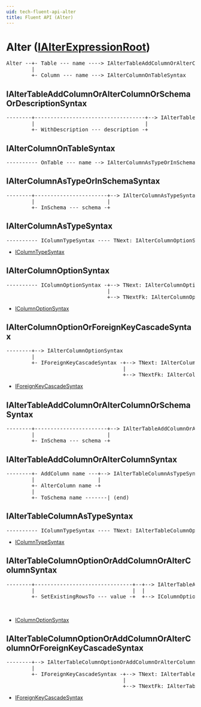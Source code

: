 ```yaml
---
uid: tech-fluent-api-alter
title: Fluent API (Alter)
---
```


# Alter ([IAlterExpressionRoot](xref:FluentMigrator.Builders.Alter.IAlterExpressionRoot))

<pre>
Alter --+- Table --- name ----> IAlterTableAddColumnOrAlterColumnOrSchemaOrDescriptionSyntax
        |
        +- Column --- name ---> IAlterColumnOnTableSyntax
</pre>

## IAlterTableAddColumnOrAlterColumnOrSchemaOrDescriptionSyntax

<pre>
--------+-----------------------------------+--> IAlterTableAddColumnOrAlterColumnOrSchemaSyntax
        |                                   |
        +- WithDescription --- description -+
</pre>

## IAlterColumnOnTableSyntax

<pre>
---------- OnTable --- name --> IAlterColumnAsTypeOrInSchemaSyntax
</pre>

## IAlterColumnAsTypeOrInSchemaSyntax

<pre>
--------+-----------------------+--> IAlterColumnAsTypeSyntax
        |                       |
        +- InSchema --- schema -+
</pre>

## IAlterColumnAsTypeSyntax

<pre>
---------- IColumnTypeSyntax ---- TNext: IAlterColumnOptionSyntax ---
</pre>

- [IColumnTypeSyntax](xref:tech-fluent-api-common#icolumntypesyntaxtnext)

## IAlterColumnOptionSyntax

<pre>
---------- IColumnOptionSyntax -+--> TNext: IAlterColumnOptionSyntax
                                |
                                +--> TNextFk: IAlterColumnOptionOrForeignKeyCascadeSyntax
</pre>

- [IColumnOptionSyntax](xref:tech-fluent-api-common#icolumnoptionsyntaxtnexttnextfk)

## IAlterColumnOptionOrForeignKeyCascadeSyntax

<pre>
--------+--> IAlterColumnOptionSyntax
        |
        +- IForeignKeyCascadeSyntax -+--> TNext: IAlterColumnOptionSyntax
                                     |
                                     +--> TNextFk: IAlterColumnOptionOrForeignKeyCascadeSyntax
</pre>

- [IForeignKeyCascadeSyntax](xref:tech-fluent-api-common#iforeignkeycascadesyntaxtnexttnextfk)

## IAlterTableAddColumnOrAlterColumnOrSchemaSyntax

<pre>
--------+-----------------------+--> IAlterTableAddColumnOrAlterColumnSyntax
        |                       |
        +- InSchema --- schema -+
</pre>

## IAlterTableAddColumnOrAlterColumnSyntax

<pre>
--------+- AddColumn name ---+--> IAlterTableColumnAsTypeSyntax
        |                    |
        +- AlterColumn name -+
        |
        +- ToSchema name -------| (end)
</pre>

## IAlterTableColumnAsTypeSyntax

<pre>
---------- IColumnTypeSyntax ---- TNext: IAlterTableColumnOptionOrAddColumnOrAlterColumnSyntax ---
</pre>

- [IColumnTypeSyntax](xref:tech-fluent-api-common#icolumntypesyntaxtnext)

## IAlterTableColumnOptionOrAddColumnOrAlterColumnSyntax

<pre>
--------+-------------------------------+--+--> IAlterTableAddColumnOrAlterColumnSyntax
        |                               |  |
        +- SetExistingRowsTo --- value -+  +--> IColumnOptionSyntax -+--> TNext: IAlterTableColumnOptionOrAddColumnOrAlterColumnSyntax
                                                                     |
                                                                     +--> TNextFk: IAlterTableColumnOptionOrAddColumnOrAlterColumnOrForeignKeyCascadeSyntax
</pre>

- [IColumnOptionSyntax](xref:tech-fluent-api-common#icolumnoptionsyntaxtnexttnextfk)

## IAlterTableColumnOptionOrAddColumnOrAlterColumnOrForeignKeyCascadeSyntax

<pre>
--------+--> IAlterTableColumnOptionOrAddColumnOrAlterColumnSyntax
        |
        +- IForeignKeyCascadeSyntax -+--> TNext: IAlterTableColumnOptionOrAddColumnOrAlterColumnSyntax
                                     |
                                     +--> TNextFk: IAlterTableColumnOptionOrAddColumnOrAlterColumnOrForeignKeyCascadeSyntax
</pre>

- [IForeignKeyCascadeSyntax](xref:tech-fluent-api-common#iforeignkeycascadesyntaxtnexttnextfk)
